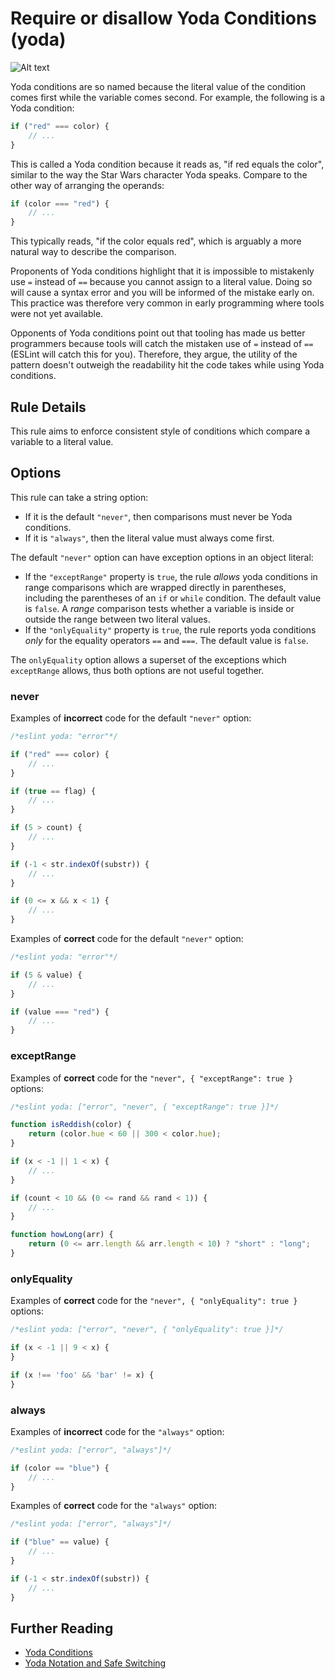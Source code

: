# Require or disallow Yoda Conditions (yoda)
![Alt text](http://s.likes-media.com/img/c8100e458a82161c6d18eacf49fbf8dd.600x.jpg)

Yoda conditions are so named because the literal value of the condition comes first while the variable comes second. For example, the following is a Yoda condition:

```js
if ("red" === color) {
    // ...
}
```

This is called a Yoda condition because it reads as, "if red equals the color", similar to the way the Star Wars character Yoda speaks. Compare to the other way of arranging the operands:

```js
if (color === "red") {
    // ...
}
```

This typically reads, "if the color equals red", which is arguably a more natural way to describe the comparison.

Proponents of Yoda conditions highlight that it is impossible to mistakenly use `=` instead of `==` because you cannot assign to a literal value. Doing so will cause a syntax error and you will be informed of the mistake early on. This practice was therefore very common in early programming where tools were not yet available.

Opponents of Yoda conditions point out that tooling has made us better programmers because tools will catch the mistaken use of `=` instead of `==` (ESLint will catch this for you). Therefore, they argue, the utility of the pattern doesn't outweigh the readability hit the code takes while using Yoda conditions.

## Rule Details

This rule aims to enforce consistent style of conditions which compare a variable to a literal value.

## Options

This rule can take a string option:

* If it is the default `"never"`, then comparisons must never be Yoda conditions.
* If it is `"always"`, then the literal value must always come first.

The default `"never"` option can have exception options in an object literal:

* If the `"exceptRange"` property is `true`, the rule *allows* yoda conditions in range comparisons which are wrapped directly in parentheses, including the parentheses of an `if` or `while` condition. The default value is `false`. A *range* comparison tests whether a variable is inside or outside the range between two literal values.
* If the `"onlyEquality"` property is `true`, the rule reports yoda conditions *only* for the equality operators `==` and `===`. The default value is `false`.

The `onlyEquality` option allows a superset of the exceptions which `exceptRange` allows, thus both options are not useful together.

### never

Examples of **incorrect** code for the default `"never"` option:

```js
/*eslint yoda: "error"*/

if ("red" === color) {
    // ...
}

if (true == flag) {
    // ...
}

if (5 > count) {
    // ...
}

if (-1 < str.indexOf(substr)) {
    // ...
}

if (0 <= x && x < 1) {
    // ...
}
```

Examples of **correct** code for the default `"never"` option:

```js
/*eslint yoda: "error"*/

if (5 & value) {
    // ...
}

if (value === "red") {
    // ...
}
```

### exceptRange

Examples of **correct** code for the `"never", { "exceptRange": true }` options:

```js
/*eslint yoda: ["error", "never", { "exceptRange": true }]*/

function isReddish(color) {
    return (color.hue < 60 || 300 < color.hue);
}

if (x < -1 || 1 < x) {
    // ...
}

if (count < 10 && (0 <= rand && rand < 1)) {
    // ...
}

function howLong(arr) {
    return (0 <= arr.length && arr.length < 10) ? "short" : "long";
}
```

### onlyEquality

Examples of **correct** code for the `"never", { "onlyEquality": true }` options:

```js
/*eslint yoda: ["error", "never", { "onlyEquality": true }]*/

if (x < -1 || 9 < x) {
}

if (x !== 'foo' && 'bar' != x) {
}
```

### always

Examples of **incorrect** code for the `"always"` option:

```js
/*eslint yoda: ["error", "always"]*/

if (color == "blue") {
    // ...
}
```

Examples of **correct** code for the `"always"` option:

```js
/*eslint yoda: ["error", "always"]*/

if ("blue" == value) {
    // ...
}

if (-1 < str.indexOf(substr)) {
    // ...
}
```

## Further Reading

* [Yoda Conditions](http://en.wikipedia.org/wiki/Yoda_conditions)
* [Yoda Notation and Safe Switching](http://thomas.tuerke.net/on/design/?with=1249091668#msg1146181680)
